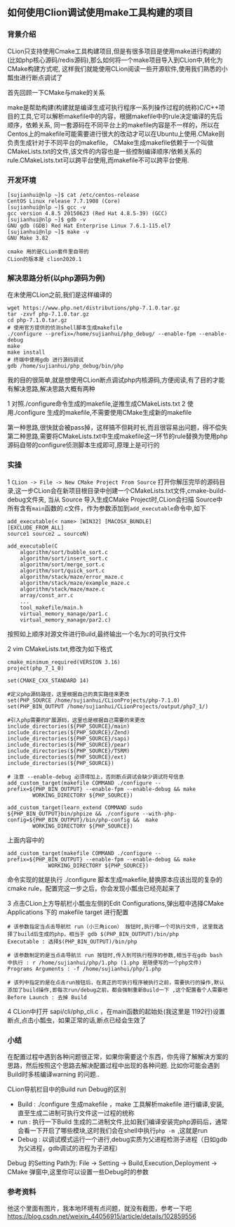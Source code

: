 ## 如何使用Clion调试使用make工具构建的项目

### 背景介绍 

CLion只支持使用Cmake工具构建项目,但是有很多项目是使用make进行构建的(比如php核心源码/redis源码),那么如何将一个make项目导入到CLion中,转化为CMake构建方式呢,
这样我们就能使用CLion阅读一些开源软件,使用我们熟悉的小瓢虫进行断点调试了

首先回顾一下CMake与make的关系

make是帮助构建(构建就是编译生成可执行程序一系列操作过程的统称)C/C++项目的工具,它可以解析makefile中的内容，根据makefile中的rule决定编译的先后顺序，依赖关系,
同一套源码在不同平台上的makefile内容是不一样的，所以在Centos上的makefile可能需要进行很大的改动才可以在Ubuntu上使用.CMake则负责生成针对于不同平台的makefile，
CMake生成makefile依赖于一个叫做CMakeLists.txt的文件,该文件的内容也是一些控制编译顺序/依赖关系的rule.CMakeLists.txt可以跨平台使用,而makefile不可以跨平台使用.

### 开发环境

	[sujianhui@nlp ~]$ cat /etc/centos-release
	CentOS Linux release 7.7.1908 (Core)
	[sujianhui@nlp ~]$ gcc -v
	gcc version 4.8.5 20150623 (Red Hat 4.8.5-39) (GCC)
	[sujianhui@nlp ~]$ gdb -v
	GNU gdb (GDB) Red Hat Enterprise Linux 7.6.1-115.el7
	[sujianhui@nlp ~]$ make -v
	GNU Make 3.82

	cmake 用的是CLion套件里自带的
	CLion的版本是 clion2020.1
	

### 解决思路分析(以php源码为例)

在未使用CLion之前,我们是这样编译的

	wget https://www.php.net/distributions/php-7.1.0.tar.gz
	tar -zxvf php-7.1.0.tar.gz
	cd php-7.1.0.tar.gz
	# 使用官方提供的侦测shell脚本生成makefile
	./configure --prefix=/home/sujianhui/php_debug/ --enable-fpm --enable-debug  
	make 
	make install 
	# 终端中使用gdb 进行源码调试
	gdb /home/sujianhui/php_debug/bin/php 

我的目的很简单,就是想使用CLion断点调试php内核源码,方便阅读,有了目的才能有解决思路,解决思路大概有两种

1 对照./configure命令生成的makefile,逆推生成CMakeLists.txt
2 使用./configure 生成的makefile,不需要使用CMake生成新的makefile

第一种思路,很快就会被pass掉，这样搞不但耗时长,而且很容易出问题，得不偿失
第二种思路,需要将CMakeLists.txt中生成makefile这一环节的rule替换为使用php源码自带的configure侦测脚本生成即可,原理上是可行的


### 实操

1 `CLion -> File -> New CMake Project From Source` 打开你解压完毕的源码目录,这一步CLion会在新项目根目录中创建一个CMakeLists.txt文件,cmake-build-debug文件夹,
当从 Source 导入生成CMake Project时,CLion会扫描 Source中所有含有`main`函数的.c文件，作为参数添加到`add_executable`命令中,如下

    add_executable(< name> [WIN32] [MACOSX_BUNDLE]
    [EXCLUDE_FROM_ALL]
    source1 source2 … sourceN)

    add_executable(C
        algorithm/sort/bubble_sort.c
        algorithm/sort/insert_sort.c
        algorithm/sort/merge_sort.c
        algorithm/sort/quick_sort.c
        algorithm/stack/maze/error_maze.c
        algorithm/stack/maze/example_maze.c
        algorithm/stack/maze/maze.c
        array/const_arr.c
        ...
        tool_makefile/main.h
        virtual_memory_manage/par1.c
        virtual_memory_manage/par2.c)

按照如上顺序对源文件进行Build,最终输出一个名为`C`的可执行文件

2 vim CMakeLists.txt,修改为如下格式

	cmake_minimum_required(VERSION 3.16)
	project(php_7_1_0)

	set(CMAKE_CXX_STANDARD 14)

	#定义php源码路径，这里根据自己的真实路径来更改
	set(PHP_SOURCE /home/sujianhui/CLionProjects/php-7.1.0)
	set(PHP_BIN_OUTPUT /home/sujianhui/CLionProjects/output/php7_1/)

	#引入php需要的扩展源码，这里也是根据自己需要的来更改
	include_directories(${PHP_SOURCE}/main)
	include_directories(${PHP_SOURCE}/Zend)
	include_directories(${PHP_SOURCE}/sapi)
	include_directories(${PHP_SOURCE}/pear)
	include_directories(${PHP_SOURCE}/TSRM)
	include_directories(${PHP_SOURCE}/ext)
	include_directories(${PHP_SOURCE})
	
	# 注意 --enable-debug 必须得加上，否则断点调试会缺少调试符号信息
	add_custom_target(makefile COMMAND ./configure --prefix=${PHP_BIN_OUTPUT} --enable-fpm --enable-debug && make 
        	WORKING_DIRECTORY ${PHP_SOURCE})

	add_custom_target(learn_extend COMMAND sudo ${PHP_BIN_OUTPUT}bin/phpize && ./configure --with-php-config=${PHP_BIN_OUTPUT}/bin/php-config &&  make
        	WORKING_DIRECTORY ${PHP_SOURCE})

上面内容中的

	add_custom_target(makefile COMMAND ./configure --prefix=${PHP_BIN_OUTPUT} --enable-fpm --enable-debug && make
                 WORKING_DIRECTORY ${PHP_SOURCE})

命令实现的就是执行 ./configure 脚本生成makefile,替换原本应该出现的复杂的cmake rule，配置完这一步之后，你会发现小瓢虫已经亮起来了

3 点击CLion上方导航栏小瓢虫左侧的Edit Configurations,弹出框中选择CMake Applications 下的 makefile target 进行配置
	
	# 该参数指定当点击导航栏 run（小三角icon） 按钮时,执行哪一个可执行文件, 这里我选择了build后生成的php，相当于 gdb $(PHP_BIN_OUTPUT)/bin/php
	Executable : 选择$(PHP_BIN_OUTPUT)/bin/php                       
	
	# 该参数制定的是当点击导航兰 run 按钮时,传入到可执行程序的参数,相当于在gdb bash 中执行 : r /home/sujianhui/php/1.php (1.php 是随便写的一个php文件)
	Programs Arguments : -f /home/sujianhui/php/1.php 

	# 该列中指定的是在点击run按钮后，在真正的可执行程序被执行之前，需要执行的操作,默认添加了build操作,即每次run/debug之前，都会强制重新Build一下 ,这个配置看个人需要吧
	Before Launch : 去掉 Build 

4 CLion中打开 sapi/cli/php_cli.c ，在main函数的起始处(我这里是 1192行)设置断点,点击小瓢虫，如果正常的话,断点已经会生效了


### 小结

在配置过程中遇到各种问题很正常，如果你需要这个东西，你先得了解解决方案的思路，然后按照这个思路去解决配置过程中出现的各种问题.
比如你可能会遇到Build时多核编译warning 的问题..

CLion导航栏目中的Build run Debug的区别

 - Build  : ./configure 生成makefile ，make 工具解析makefile 进行编译,安装,直至生成二进制可执行文件这一过程的统称
 - run    : 执行一下Build 生成的二进制文件,比如我们编译安装完php源码后，通常会看一下开启了哪些模块,这时我们会在shell中执行`php -m `,这就是run
 - Debug  : 以调试模式运行一个进行,debug实质为父进程检测子进程（日如gdb为父进程，gdb调试的进程为子进程）

Debug 的Setting Path为: File -> Setting -> Build,Execution,Deployment -> CMake 弹窗中,这里你可以设置一些Debug时的参数

### 参考资料

他这个里面有图片，我本地环境有点问题，就没有截图，参考一下吧
https://blog.csdn.net/weixin_44056915/article/details/102859556



